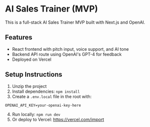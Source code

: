 # AI Sales Trainer (MVP)

This is a full-stack AI Sales Trainer MVP built with Next.js and OpenAI.

## Features
- React frontend with pitch input, voice support, and AI tone
- Backend API route using OpenAI's GPT-4 for feedback
- Deployed on Vercel

## Setup Instructions

1. Unzip the project
2. Install dependencies: `npm install`
3. Create a `.env.local` file in the root with:

```
OPENAI_API_KEY=your-openai-key-here
```

4. Run locally: `npm run dev`
5. Or deploy to Vercel: https://vercel.com/import

